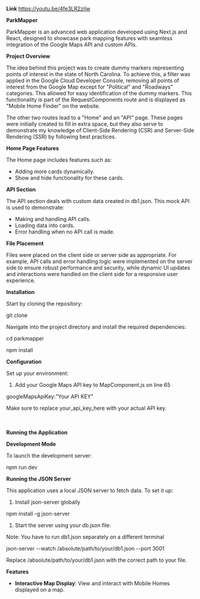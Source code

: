 **Link** 
https://youtu.be/4fe3LR2zilw 

**ParkMapper**

ParkMapper is an advanced web application developed using Next.js and React, designed to showcase park mapping features with seamless integration of the Google Maps API and custom APIs.

**Project Overview**

The idea behind this project was to create dummy markers representing points of interest in the state of North Carolina. To achieve this, a filter was applied in the Google Cloud Developer Console, removing all points of interest from the Google Map except for "Political" and "Roadways" categories. This allowed for easy identification of the dummy markers. This functionality is part of the RequestComponents route and is displayed as "Mobile Home Finder" on the website.

The other two routes lead to a "Home" and an "API" page. These pages were initially created to fill in extra space, but they also serve to demonstrate my knowledge of Client-Side Rendering (CSR) and Server-Side Rendering (SSR) by following best practices.

**Home Page Features**

The Home page includes features such as:

- Adding more cards dynamically.
- Show and hide functionality for these cards.

**API Section**

The API section deals with custom data created in db1.json. This mock API is used to demonstrate:

- Making and handling API calls.
- Loading data into cards.
- Error handling when no API call is made.

**File Placement**

Files were placed on the client side or server side as appropriate. For example, API calls and error handling logic were implemented on the server side to ensure robust performance and security, while dynamic UI updates and interactions were handled on the client side for a responsive user experience.

**Installation**

Start by cloning the repository:

git clone 

Navigate into the project directory and install the required dependencies:

cd parkmapper

npm install

**Configuration**

Set up your environment:

1. Add your Google Maps API key to MapComponent.js on line 65

googleMapsApiKey:"Your API KEY”

Make sure to replace your_api_key_here with your actual API key.  
<br/><br/>

**Running the Application**

**Development Mode**

To launch the development server:

npm run dev

**Running the JSON Server**

This application uses a local JSON server to fetch data. To set it up:

1. Install json-server globally

npm install -g json-server

1. Start the server using your db.json file:

Note: You have to run db1.json separately on a different terminal

json-server --watch /absolute/path/to/your/db1.json --port 3001

Replace /absolute/path/to/your/db1.json with the correct path to your file.

**Features**

- **Interactive Map Display**: View and interact with Mobile Homes displayed on a map.
